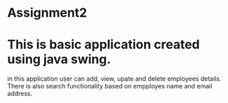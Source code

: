 # Assignment2
# This is basic application created using java swing.
in this application user can add, view, upate and delete employees details.
There is also search functionality based on empployes name and email address.
